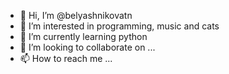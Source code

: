 - 👋 Hi, I’m @belyashnikovatn
- 👀 I’m interested in programming, music and cats
- 🌱 I’m currently learning python
- 💞️ I’m looking to collaborate on ...
- 📫 How to reach me ...

<!---
belyashnikovatn/belyashnikovatn is a ✨ special ✨ repository because its `README.md` (this file) appears on your GitHub profile.
You can click the Preview link to take a look at your changes.
--->
